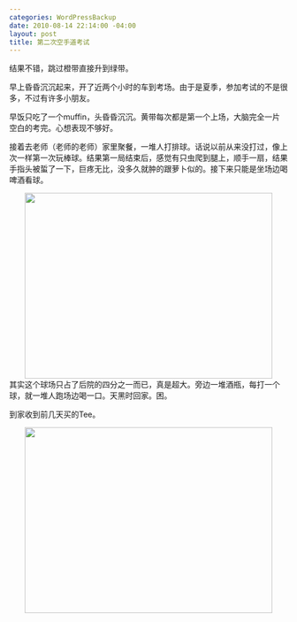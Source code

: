 ```yaml
--- 
categories: WordPressBackup
date: 2010-08-14 22:14:00 -04:00
layout: post
title: 第二次空手道考试
---
```

结果不错，跳过橙带直接升到绿带。

早上昏昏沉沉起来，开了近两个小时的车到考场。由于是夏季，参加考试的不是很多，不过有许多小朋友。

早饭只吃了一个muffin，头昏昏沉沉。黄带每次都是第一个上场，大脑完全一片空白的考完。心想表现不够好。

接着去老师（老师的老师）家里聚餐，一堆人打排球。话说以前从来没打过，像上次一样第一次玩棒球。结果第一局结束后，感觉有只虫爬到腿上，顺手一扇，结果手指头被蜇了一下，巨疼无比，没多久就肿的跟萝卜似的。接下来只能是坐场边喝啤酒看球。
<div class="separator" style="clear: both; text-align: center;"><a style="margin-left: 1em; margin-right: 1em;" href="http://2.bp.blogspot.com/_JkjZvHYNoXw/TGdL7DNmzSI/AAAAAAABDos/31yADWfeQ2s/s1600/IMG_0093.JPG"><img style="border: 0px initial initial;" src="http://2.bp.blogspot.com/_JkjZvHYNoXw/TGdL7DNmzSI/AAAAAAABDos/31yADWfeQ2s/s640/IMG_0093.JPG" border="0" alt="" width="448" height="336" /></a></div>
其实这个球场只占了后院的四分之一而已，真是超大。旁边一堆酒瓶，每打一个球，就一堆人跑场边喝一口。天黑时回家。困。

到家收到前几天买的Tee。
<div class="separator" style="clear: both; text-align: center;"><a style="margin-left: 1em; margin-right: 1em;" href="http://2.bp.blogspot.com/_JkjZvHYNoXw/TGdNOIiCHBI/AAAAAAABDow/OozL1br77aQ/s1600/IMG_0099.JPG"><img style="border: 0px initial initial;" src="http://2.bp.blogspot.com/_JkjZvHYNoXw/TGdNOIiCHBI/AAAAAAABDow/OozL1br77aQ/s640/IMG_0099.JPG" border="0" alt="" width="448" height="336" /></a></div>
